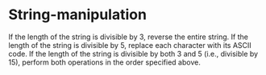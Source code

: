 # String-manipulation
If the length of the string is divisible by 3, reverse the entire string. If the length of the string is divisible by 5, replace each character with its ASCII code. If the length of the string is divisible by both 3 and 5 (i.e., divisible by 15), perform both operations in the order specified above.
